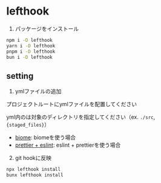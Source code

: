 # lefthook

1. パッケージをインストール

```bash
npm i -D lefthook
yarn i -D lefthook
pnpm i -D lefthook
bun i -D lefthook
```

## setting

1. ymlファイルの追加

プロジェクトルートにymlファイルを配置してください

yml内の<files>は対象のディレクトリを指定してください（ex. `./src`, `{staged_files}`）

- [biome](./biome/lefthook.yml): biomeを使う場合
- [prettier + eslint](./eslint-prettier/lefthook.yml): eslint + prettierを使う場合


2. git hookに反映

```bash
npx lefthook install
bunx lefthook install
```
